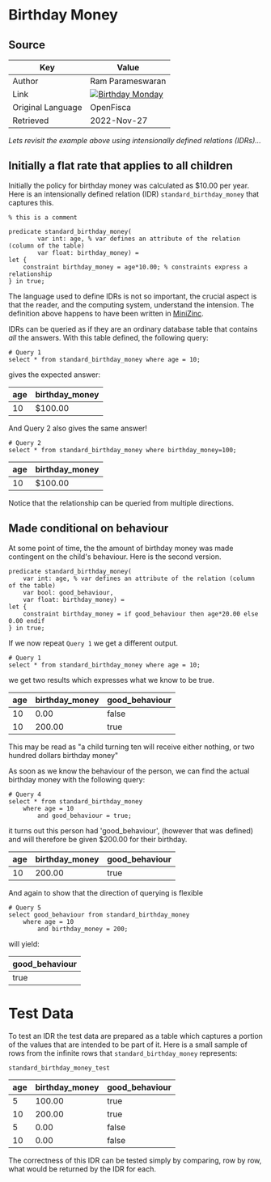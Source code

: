 # Birthday Money

## Source

| Key               | Value                                                                                                   |
|-------------------|---------------------------------------------------------------------------------------------------------|
| Author            | Ram Parameswaran                                                                                        |
| Link              | [![Birthday Monday](https://img.youtube.com/vi/qnn8p8xaP1U/0.jpg)](https://youtu.be/qnn8p8xaP1U?t=3999) | 
| Original Language | OpenFisca                                                                                               |
| Retrieved         | 2022-Nov-27                                                                                             |

_Lets revisit the example above using intensionally defined relations (IDRs)..._

## Initially a flat rate that applies to all children

Initially the policy for birthday money was calculated as $10.00 per year. Here is an intensionally defined relation (IDR) 
```standard_birthday_money``` that captures this.

```
% this is a comment

predicate standard_birthday_money(
        var int: age, % var defines an attribute of the relation (column of the table)
        var float: birthday_money) =
let {
    constraint birthday_money = age*10.00; % constraints express a relationship
} in true;
```

The language used to define IDRs is not so important, the crucial aspect is that the reader, and the computing system, understand the intension.  The 
definition above happens to have been written in [MiniZinc](https://www.minizinc.org/).  

IDRs can be queried as if they are an ordinary database table that contains _all_ the answers. With this table defined, the 
following 
query:

```
# Query 1
select * from standard_birthday_money where age = 10;
```
gives the expected answer:

| age | birthday_money |
|-----|----------------|
| 10  | $100.00        |

And Query 2 also gives the same answer!
```
# Query 2
select * from standard_birthday_money where birthday_money=100;
```

| age | birthday_money |
|-----|----------------|
| 10  | $100.00        |

Notice that the relationship can be queried from multiple directions.

## Made conditional on behaviour

At some point of time, the the amount of birthday money was made contingent on the child's behaviour. Here is the second version. 

```
predicate standard_birthday_money(
    var int: age, % var defines an attribute of the relation (column of the table)
    var bool: good_behaviour,
    var float: birthday_money) =
let {
    constraint birthday_money = if good_behaviour then age*20.00 else 0.00 endif
} in true;
```

If we now repeat ```Query 1``` we get a different output.

```
# Query 1
select * from standard_birthday_money where age = 10;
```

we get two results which expresses what we know to be true.

| age | birthday_money | good_behaviour | 
|-----|----------------|---|
| 10 | 0.00           | false | 
|10 | 200.00         | true | 

This may be read as "a child turning ten will receive either nothing, or two hundred dollars birthday money"

As soon as we know the behaviour of the person, we can find the actual birthday money with the following query:

```
# Query 4
select * from standard_birthday_money 
    where age = 10 
        and good_behaviour = true;
```

it turns out this person had 'good_behaviour', (however that was defined) and will therefore be given $200.00 for their birthday.

| age | birthday_money | good_behaviour |
|-----|----------------|---|
|10 | 200.00         | true |

And again to show that the direction of querying is flexible
```
# Query 5
select good_behaviour from standard_birthday_money 
    where age = 10 
        and birthday_money = 200;
```

will yield:

| good_behaviour |
|----------------|
| true           |

# Test Data
To test an IDR the test data are prepared as a table which captures a portion of the values that are intended to be part of it.
Here is a small sample of rows from the infinite rows that ```standard_birthday_money``` represents:

```standard_birthday_money_test```

| age | birthday_money | good_behaviour |
|-----|----------------|----------------|
| 5   | 100.00         | true           |
| 10  | 200.00         | true           | 
| 5   | 0.00         | false          | 
| 10  | 0.00         | false          | 

The correctness of this IDR can be tested simply by comparing, row by row, what would be returned by the IDR for each.


